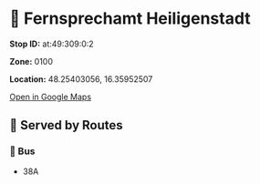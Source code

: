 # 🚉 Fernsprechamt Heiligenstadt


**Stop ID:** at:49:309:0:2

**Zone:** 0100

**Location:** 48.25403056, 16.35952507

[Open in Google Maps](https://www.google.com/maps?q=48.25403056,16.35952507)

## 🚆 Served by Routes

### 🚌 Bus
- 38A
